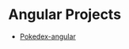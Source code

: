 # Angular Projects

- [Pokedex-angular](https://github.com/dev-araujo/projetos/tree/main/Angular/pokedex-angular)
